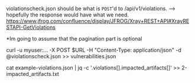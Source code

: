 violationscheck.json should be what is `POST`'d to /api/v1/violations.
--> hopefully the response would have what we need.
https://www.jfrog.com/confluence/display/JFROG/Xray+REST+API#XrayRESTAPI-GetViolations

*Im going to assume that the pagination part is optional

curl -u myuser:... -X POST $URL -H "Content-Type: application/json" -d @violationscheck.json >> vulnerabilities.json

cat example-violations.json |  jq -c '.violations[].impacted_artifacts[]' >> 2-impacted_artifacts.txt